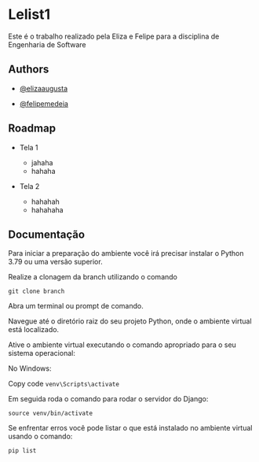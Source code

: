 
# Lelist1

Este é o trabalho realizado pela Eliza e Felipe para a disciplina de Engenharia de Software




## Authors

- [@elizaaugusta](https://www.github.com/elizaaugusta)



- [@felipemedeia](https://www.github.com/FelipeMedeia)
## Roadmap

- Tela 1
    - jahaha
    - hahaha

- Tela 2
    - hahahah
    - hahahaha
    


## Documentação

Para iniciar a preparação do ambiente você irá precisar instalar o Python 3.79 ou uma versão superior.

Realize a clonagem da branch utilizando o comando

```git clone branch```

Abra um terminal ou prompt de comando.

Navegue até o diretório raiz do seu projeto Python, onde o ambiente virtual está localizado.

Ative o ambiente virtual executando o comando apropriado para o seu sistema operacional:

No Windows:

Copy code
```venv\Scripts\activate```

Em seguida roda o comando para rodar o servidor do Django:

```source venv/bin/activate```

Se enfrentar erros você pode listar o que está instalado no ambiente virtual usando o comando:

```pip list``` 

